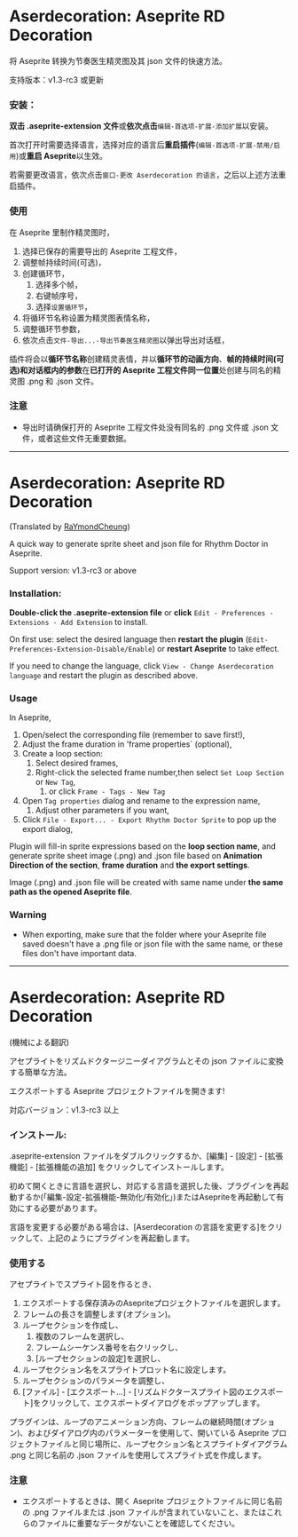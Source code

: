 # Aserdecoration: Aseprite RD Decoration
将 Aseprite 转换为节奏医生精灵图及其 json 文件的快速方法。

支持版本：v1.3-rc3 或更新

### 安装：

**双击 .aseprite-extension 文件**或**依次点击**`编辑-首选项-扩展-添加扩展`以安装。

首次打开时需要选择语言，选择对应的语言后**重启插件**(`编辑-首选项-扩展-禁用/启用`)或**重启 Aseprite**以生效。

若需要更改语言，依次点击`窗口-更改 Aserdecoration 的语言`，之后以上述方法重启插件。

### 使用

在 Aseprite 里制作精灵图时，

1. 选择已保存的需要导出的 Aseprite 工程文件，
1. 调整帧持续时间(可选)，
1. 创建循环节，
	1. 选择多个帧，
	1. 右键帧序号，
	1. 选择`设置循环节`，
1. 将循环节名称设置为精灵图表情名称，
1. 调整循环节参数，
1. 依次点击`文件-导出...-导出节奏医生精灵图`以弹出导出对话框，

插件将会以**循环节名称**创建精灵表情，并以**循环节的动画方向**、**帧的持续时间(可选)**和**对话框内的参数**在**已打开的 Aseprite 工程文件同一位置**处创建与同名的精灵图 .png 和 .json 文件。

### 注意
+ 导出时请确保打开的 Aseprite 工程文件处没有同名的 .png 文件或 .json 文件，或者这些文件无重要数据。

***

# Aserdecoration: Aseprite RD Decoration
(Translated by [RaYmondCheung](https://github.com/RaYm0ndCheun9))

A quick way to generate sprite sheet and json file for Rhythm Doctor in Aseprite.

Support version: v1.3-rc3 or above

### Installation:

**Double-click the .aseprite-extension file** or **click** `Edit - Preferences - Extensions - Add Extension` to install. 

On first use: select the desired language then **restart the plugin** (`Edit-Preferences-Extension-Disable/Enable`) or **restart Aseprite** to take effect.

If you need to change the language, click `View - Change Aserdecoration language` and restart the plugin as described above.

### Usage

In Aseprite,

1. Open/select the corresponding file (remember to save first!),
1. Adjust the frame duration in 'frame properties` (optional),
1. Create a loop section:
	1. Select desired frames,
	1. Right-click the selected frame number,then select `Set Loop Section` or `New Tag`,
		1. or click `Frame - Tags - New Tag`
1. Open `Tag properties` dialog and rename to the expression name,
	1. Adjust other parameters if you want,
1. Click `File - Export... - Export Rhythm Doctor Sprite` to pop up the export dialog,

Plugin will fill-in sprite expressions based on the **loop section name**, and generate sprite sheet image (.png) and .json file based on **Animation Direction of the section**, **frame duration** and **the export settings**.

Image (.png) and .json file will be created with same name under **the same path as the opened Aseprite file**.

### Warning
+ When exporting, make sure that the folder where your Aseprite file saved doesn't have a .png file or json file with the same name, or these files don't have important data.

***

# Aserdecoration: Aseprite RD Decoration
(機械による翻訳)

アセプライトをリズムドクタージニーダイアグラムとその json ファイルに変換する簡単な方法。

エクスポートする Aseprite プロジェクトファイルを開きます!

対応バージョン：v1.3-rc3 以上

### インストール:

.aseprite-extension ファイルをダブルクリックするか、[編集] - [設定] - [拡張機能] - [拡張機能の追加] をクリックしてインストールします。 

初めて開くときに言語を選択し、対応する言語を選択した後、プラグインを再起動するか(「編集-設定-拡張機能-無効化/有効化」)またはAsepriteを再起動して有効にする必要があります。

言語を変更する必要がある場合は、[Aserdecoration の言語を変更する]をクリックして、上記のようにプラグインを再起動します。

### 使用する

アセプライトでスプライト図を作るとき、

1. エクスポートする保存済みのAsepriteプロジェクトファイルを選択します。
1. フレームの長さを調整します(オプション)。
1. ループセクションを作成し、
	1. 複数のフレームを選択し、
	1. フレームシーケンス番号を右クリックし、
	1. [ループセクションの設定]を選択し、
1. ループセクション名をスプライトプロット名に設定します。
1. ループセクションのパラメータを調整し、
1. [ファイル] - [エクスポート...] - [リズムドクタースプライト図のエクスポート]をクリックして、エクスポートダイアログをポップアップします。

プラグインは、ループのアニメーション方向、フレームの継続時間(オプション)、およびダイアログ内のパラメーターを使用して、開いている Aseprite プロジェクトファイルと同じ場所に、ループセクション名とスプライトダイアグラム .png と同じ名前の .json ファイルを使用してスプライト式を作成します。

### 注意
+ エクスポートするときは、開く Aseprite プロジェクトファイルに同じ名前の .png ファイルまたは .json ファイルが含まれていないこと、またはこれらのファイルに重要なデータがないことを確認してください。

